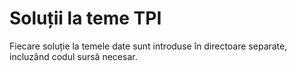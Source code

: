 # Soluții la teme TPI

Fiecare soluție la temele date sunt introduse în directoare separate, incluzând codul sursă necesar.
